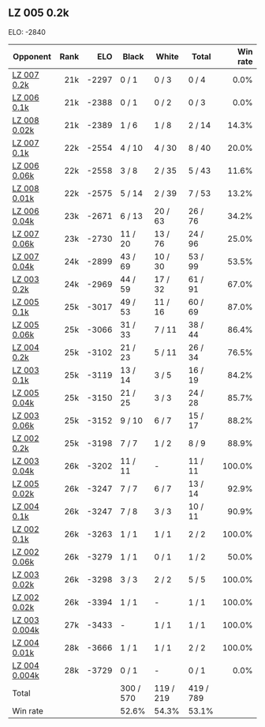 ## LZ 005 0.2k ##

ELO: -2840

Opponent | Rank | ELO | Black | White | Total | Win rate
---------|-----:|----:|-------|-------|-------|-------:
[LZ 007 0.2k](LZ%20007%200.2k.md) | 21k | -2297 | 0 / 1 | 0 / 3 | 0 / 4 | 0.0%
[LZ 006 0.1k](LZ%20006%200.1k.md) | 21k | -2388 | 0 / 1 | 0 / 2 | 0 / 3 | 0.0%
[LZ 008 0.02k](LZ%20008%200.02k.md) | 21k | -2389 | 1 / 6 | 1 / 8 | 2 / 14 | 14.3%
[LZ 007 0.1k](LZ%20007%200.1k.md) | 22k | -2554 | 4 / 10 | 4 / 30 | 8 / 40 | 20.0%
[LZ 006 0.06k](LZ%20006%200.06k.md) | 22k | -2558 | 3 / 8 | 2 / 35 | 5 / 43 | 11.6%
[LZ 008 0.01k](LZ%20008%200.01k.md) | 22k | -2575 | 5 / 14 | 2 / 39 | 7 / 53 | 13.2%
[LZ 006 0.04k](LZ%20006%200.04k.md) | 23k | -2671 | 6 / 13 | 20 / 63 | 26 / 76 | 34.2%
[LZ 007 0.06k](LZ%20007%200.06k.md) | 23k | -2730 | 11 / 20 | 13 / 76 | 24 / 96 | 25.0%
[LZ 007 0.04k](LZ%20007%200.04k.md) | 24k | -2899 | 43 / 69 | 10 / 30 | 53 / 99 | 53.5%
[LZ 003 0.2k](LZ%20003%200.2k.md) | 24k | -2969 | 44 / 59 | 17 / 32 | 61 / 91 | 67.0%
[LZ 005 0.1k](LZ%20005%200.1k.md) | 25k | -3017 | 49 / 53 | 11 / 16 | 60 / 69 | 87.0%
[LZ 005 0.06k](LZ%20005%200.06k.md) | 25k | -3066 | 31 / 33 | 7 / 11 | 38 / 44 | 86.4%
[LZ 004 0.2k](LZ%20004%200.2k.md) | 25k | -3102 | 21 / 23 | 5 / 11 | 26 / 34 | 76.5%
[LZ 003 0.1k](LZ%20003%200.1k.md) | 25k | -3119 | 13 / 14 | 3 / 5 | 16 / 19 | 84.2%
[LZ 005 0.04k](LZ%20005%200.04k.md) | 25k | -3150 | 21 / 25 | 3 / 3 | 24 / 28 | 85.7%
[LZ 003 0.06k](LZ%20003%200.06k.md) | 25k | -3152 | 9 / 10 | 6 / 7 | 15 / 17 | 88.2%
[LZ 002 0.2k](LZ%20002%200.2k.md) | 25k | -3198 | 7 / 7 | 1 / 2 | 8 / 9 | 88.9%
[LZ 003 0.04k](LZ%20003%200.04k.md) | 26k | -3202 | 11 / 11 | - | 11 / 11 | 100.0%
[LZ 005 0.02k](LZ%20005%200.02k.md) | 26k | -3247 | 7 / 7 | 6 / 7 | 13 / 14 | 92.9%
[LZ 004 0.1k](LZ%20004%200.1k.md) | 26k | -3247 | 7 / 8 | 3 / 3 | 10 / 11 | 90.9%
[LZ 002 0.1k](LZ%20002%200.1k.md) | 26k | -3263 | 1 / 1 | 1 / 1 | 2 / 2 | 100.0%
[LZ 002 0.06k](LZ%20002%200.06k.md) | 26k | -3279 | 1 / 1 | 0 / 1 | 1 / 2 | 50.0%
[LZ 003 0.02k](LZ%20003%200.02k.md) | 26k | -3298 | 3 / 3 | 2 / 2 | 5 / 5 | 100.0%
[LZ 002 0.02k](LZ%20002%200.02k.md) | 26k | -3394 | 1 / 1 | - | 1 / 1 | 100.0%
[LZ 003 0.004k](LZ%20003%200.004k.md) | 27k | -3433 | - | 1 / 1 | 1 / 1 | 100.0%
[LZ 004 0.01k](LZ%20004%200.01k.md) | 28k | -3666 | 1 / 1 | 1 / 1 | 2 / 2 | 100.0%
[LZ 004 0.004k](LZ%20004%200.004k.md) | 28k | -3729 | 0 / 1 | - | 0 / 1 | 0.0%
Total | | | 300 / 570 | 119 / 219 | 419 / 789 | 
Win rate| | | 52.6% | 54.3% | 53.1% | 
